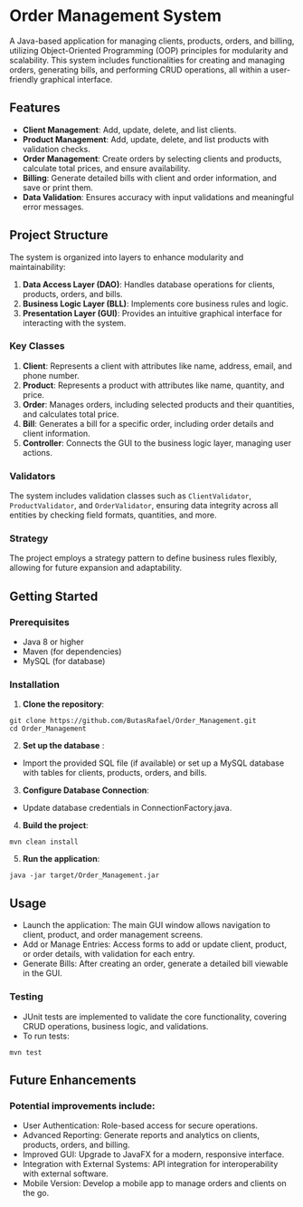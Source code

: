# Order Management System

A Java-based application for managing clients, products, orders, and billing, utilizing Object-Oriented Programming (OOP) principles for modularity and scalability. This system includes functionalities for creating and managing orders, generating bills, and performing CRUD operations, all within a user-friendly graphical interface.

## Features

- **Client Management**: Add, update, delete, and list clients.
- **Product Management**: Add, update, delete, and list products with validation checks.
- **Order Management**: Create orders by selecting clients and products, calculate total prices, and ensure availability.
- **Billing**: Generate detailed bills with client and order information, and save or print them.
- **Data Validation**: Ensures accuracy with input validations and meaningful error messages.

## Project Structure

The system is organized into layers to enhance modularity and maintainability:

1. **Data Access Layer (DAO)**: Handles database operations for clients, products, orders, and bills.
2. **Business Logic Layer (BLL)**: Implements core business rules and logic.
3. **Presentation Layer (GUI)**: Provides an intuitive graphical interface for interacting with the system.

### Key Classes

1. **Client**: Represents a client with attributes like name, address, email, and phone number.
2. **Product**: Represents a product with attributes like name, quantity, and price.
3. **Order**: Manages orders, including selected products and their quantities, and calculates total price.
4. **Bill**: Generates a bill for a specific order, including order details and client information.
5. **Controller**: Connects the GUI to the business logic layer, managing user actions.

### Validators

The system includes validation classes such as `ClientValidator`, `ProductValidator`, and `OrderValidator`, ensuring data integrity across all entities by checking field formats, quantities, and more.

### Strategy

The project employs a strategy pattern to define business rules flexibly, allowing for future expansion and adaptability.

## Getting Started

### Prerequisites

- Java 8 or higher
- Maven (for dependencies)
- MySQL (for database)

### Installation

1. **Clone the repository**:
```
git clone https://github.com/ButasRafael/Order_Management.git
cd Order_Management
```
2. **Set up the database** :
* Import the provided SQL file (if available) or set up a MySQL database with tables for clients, products, orders, and bills.
3. **Configure Database Connection**:
* Update database credentials in ConnectionFactory.java.
4. **Build the project**:
```
mvn clean install
```
5. **Run the application**:
```
java -jar target/Order_Management.jar
```
## Usage
* Launch the application: The main GUI window allows navigation to client, product, and order management screens.
* Add or Manage Entries: Access forms to add or update client, product, or order details, with validation for each entry.
* Generate Bills: After creating an order, generate a detailed bill viewable in the GUI.
### Testing
* JUnit tests are implemented to validate the core functionality, covering CRUD operations, business logic, and validations.
* To run tests:
```
mvn test
```

## Future Enhancements
### Potential improvements include:
* User Authentication: Role-based access for secure operations.
* Advanced Reporting: Generate reports and analytics on clients, products, orders, and billing.
* Improved GUI: Upgrade to JavaFX for a modern, responsive interface.
* Integration with External Systems: API integration for interoperability with external software.
* Mobile Version: Develop a mobile app to manage orders and clients on the go.
